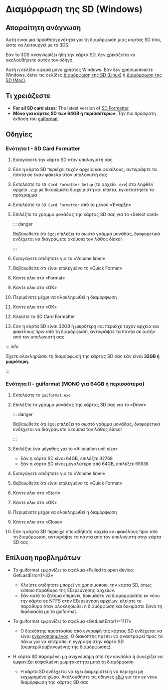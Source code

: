 # Διαμόρφωση της SD (Windows)

## Απαραίτητη ανάγνωση

Αυτή είναι μια πρόσθετη ενότητα για τη διαμόρφωση μιας κάρτας SD έτσι, ώστε να λειτουργεί με το 3DS.

Εάν το 3DS αναγνωρίζει ήδη την κάρτα SD, δεν χρειάζεται να ακολουθήσετε αυτόν τον οδηγό.

Αυτή η σελίδα αφορά μόνο χρήστες Windows. Εάν δεν χρησιμοποιείτε Windows, δείτε τις σελίδες [Διαμόρφωση της SD (Linux)](formatting-sd-\(linux\)) ή [Διαμόρφωση της SD (Mac)](formatting-sd-\(mac\)).

## Τι χρειάζεστε

- **For all SD card sizes**: The latest version of [SD Formatter](https://www.sdcard.org/downloads/formatter/sd-memory-card-formatter-for-windows-download/)
- **Μόνο για κάρτες SD των 64GB ή περισσότερων:** Την πιο πρόσφατη έκδοση του [guiformat](http://ridgecrop.co.uk/index.htm?guiformat.htm)

## Οδηγίες

### Ενότητα I - SD Card Formatter

1. Εισαγάγετε την κάρτα SD στον υπολογιστή σας

2. Εάν η κάρτα SD περιέχει τυχόν αρχεία και φακέλους, αντιγράψτε τα πάντα σε έναν φάκελο στον υπολογιστή σας

3. Εκτελέστε το `SD Card Formatter Setup` (το αρχείο `.exe`) στο ληφθέν αρχείο `.zip` με δικαιώματα διαχειριστή και έπειτα, εγκαταστήστε το πρόγραμμα

4. Εκτελέστε το `SD Card Formatter` από το μενού «Έναρξη»

5. Επιλέξτε το γράμμα μονάδας της κάρτας SD σας για το «Select card»

    ::: danger

    Βεβαιωθείτε ότι έχει επιλέξει το σωστό γράμμα μονάδας, διαφορετικά ενδέχεται να διαγράψετε ακούσια τον λάθος δίσκο!

    :::

6. Εισαγάγετε οτιδήποτε για το «Volume label»

7. Βεβαιωθείτε ότι είναι επιλεγμένο το «Quick Format»

8. Κάντε κλικ στο «Format»

9. Κάντε κλικ στο «OK»

10. Περιμένετε μέχρι να ολοκληρωθεί η διαμόρφωση

11. Κάντε κλικ στο «OK»

12. Κλείστε το SD Card Formatter

13. Εάν η κάρτα SD είναι 32GB ή μικρότερη και περιείχε τυχόν αρχεία και φακέλους πριν από τη διαμόρφωση, αντιγράψτε τα πάντα σε αυτήν από τον υπολογιστή σας

::: info

Έχετε ολοκληρώσει τη διαμόρφωση της κάρτας SD σας εάν είναι **32GB ή μικρότερη.**

:::

### Ενότητα II - guiformat (ΜΟΝΟ για 64GB ή περισσότερα)

1. Εκτελέστε το `guiformat.exe`

2. Επιλέξτε το γράμμα μονάδας της κάρτας SD σας για το «Drive»

    ::: danger

    Βεβαιωθείτε ότι έχει επιλέξει το σωστό γράμμα μονάδας, διαφορετικά ενδέχεται να διαγράψετε ακούσια τον λάθος δίσκο!

    :::

3. Επιλέξτε ένα μέγεθος για το «Allocation unit size»
    - Εάν η κάρτα SD είναι 64GB, επιλέξτε 32768
    - Εάν η κάρτα SD είναι μεγαλύτερη από 64GB, επιλέξτε 65536

4. Εισαγάγετε οτιδήποτε για το «Volume label»

5. Βεβαιωθείτε ότι είναι επιλεγμένο το «Quick Format»

6. Κάντε κλικ στο «Start»

7. Κάντε κλικ στο «OK»

8. Περιμένετε μέχρι να ολοκληρωθεί η διαμόρφωση

9. Κάντε κλικ στο «Close»

10. Εάν η κάρτα SD περιείχε οποιαδήποτε αρχεία και φακέλους πριν από τη διαμόρφωση, αντιγράψτε τα πάντα από τον υπολογιστή στην κάρτα SD σας

## Επίλυση προβλημάτων

- Το guiformat εμφανίζει το σφάλμα «Failed to open device: GetLastError()=32»
    - Κλείστε οτιδήποτε μπορεί να χρησιμοποιεί την κάρτα SD, όπως κάποιο παράθυρο της Εξερεύνησης αρχείων.
    - Εάν αυτό το ζήτημα επιμένει, δοκιμάστε να διαμορφώσετε εκ νέου την κάρτα σε NTFS στην Εξερεύνηση αρχείων, κλείστε το παράθυρο όταν ολοκληρωθεί η διαμόρφωση και δοκιμάστε ξανά τη διαδικασία με το guiformat.

- Το guiformat εμφανίζει το σφάλμα «GetLastError()=1117»
    - Ο διακόπτης προστασίας από εγγραφή της κάρτας SD ενδέχεται να είναι [ενεργοποιημένος](/images/sdlock.png). Ο διακόπτης πρέπει να αναστραφεί προς τα πάνω για να επιτραπεί η εγγραφή στην κάρτα SD (συμπεριλαμβανομένης της διαμόρφωσης).

- Η κάρτα SD παραμένει μη ανιχνεύσιμη από την κονσόλα ή συνεχίζει να εμφανίζει εσφαλμένη χωρητικότητα μετά τη διαμόρφωση
    - Η κάρτα SD ενδέχεται να έχει διαμεριστεί ή να περιέχει μη εκχωρημένο χώρο. Ακολουθήστε τις οδηγίες [εδώ](https://wiki.hacks.guide/wiki/SD_Clean/Windows) για την εκ νέου διαμόρφωση της κάρτας SD σας.
